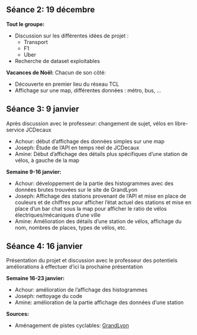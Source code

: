 ## Séance 2: 19 décembre

**Tout le groupe:**
- Discussion sur les différentes idées de projet :
  - Transport
  - F1
  - Uber
- Recherche de dataset exploitables

**Vacances de Noël:**
Chacun de son côté:
- Découverte en premier lieu du réseau TCL
- Affichage sur une map, différentes données : métro, bus, …

## Séance 3: 9 janvier

Après discussion avec le professeur: changement de sujet, vélos en libre-service JCDecaux
- Achour: début d’affichage des données simples sur une map
- Joseph: Étude de l’API en temps réel de JCDecaux
- Amine: Début d’affichage des détails plus spécifiques d’une station de vélos, à gauche de la map

**Semaine 9-16 janvier:**
- Achour: développement de la partie des histogrammes avec des données brutes trouvées sur le site de GrandLyon
- Joseph: Affichage des stations provenant de l’API et mise en place de couleurs et de chiffres pour afficher l’état actuel des stations et mise en place d’un bar chat sous la map pour afficher le ratio de vélos électriques/mécaniques d’une ville
- Amine: Amélioration des détails d’une station de vélos, affichage du nom, nombres de places, types de vélos, etc.

## Séance 4: 16 janvier

Présentation du projet et discussion avec le professeur des potentiels améliorations à effectuer d’ici la prochaine présentation

**Semaine 16-23 janvier:**
- Achour: amélioration de l’affichage des histogrammes
- Joseph: nettoyage du code
- Amine: amélioration de la partie affichage des données d’une station

**Sources:**
- Aménagement de pistes cyclables: [GrandLyon](https://data.grandlyon.com/portail/fr/jeux-de-donnees/amenagements-cyclables-metropole-lyon/info)
